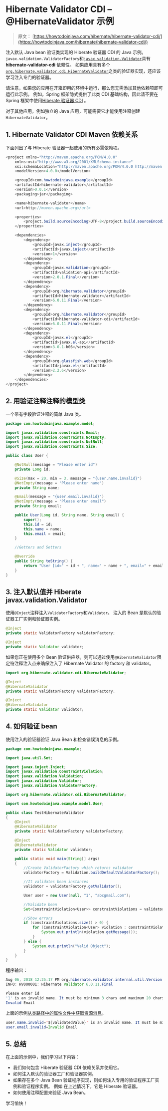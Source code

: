 # Hibernate Validator CDI – @HibernateValidator 示例

> 原文： [https://howtodoinjava.com/hibernate/hibernate-validator-cdi/](https://howtodoinjava.com/hibernate/hibernate-validator-cdi/)

注入默认 Java bean 验证类实现的 Hiberate 验证器 CDI 的 Java 示例。 `javax.validation.ValidatorFactory`和[`javax.validation.Validator`](https://docs.oracle.com/javaee/7/api/javax/validation/Validator.html)具有 **hibernate-validator-cdi** 依赖性。 如果应用具有多个[`org.hibernate.validator.cdi.HibernateValidator`](https://docs.jboss.org/hibernate/validator/5.1/api/org/hibernate/validator/cdi/HibernateValidator.html)之类的验证器实现，还应该学习注入专门的验证器。

请注意，如果您的应用在开箱即用的环境中运行，那么您无需添加其他依赖项即可运行此示例。 例如，Spring 框架隐式提供了此类 CDI 基础结构，因此请不要在 Spring 框架中使用[Hiberate 验证器 CDI](http://docs.jboss.org/hibernate/stable/validator/reference/en-US/html_single/#section-integration-with-cdi) 。

对于其他应用，例如独立的 Java 应用，可能需要它才能使用注释创建`HibernateValidator`。

## 1\. Hibernate Validator CDI Maven 依赖关系

下面列出了与 Hiberate 验证器一起使用的所有必需依赖项。

```java
<project xmlns="http://maven.apache.org/POM/4.0.0"
	xmlns:xsi="http://www.w3.org/2001/XMLSchema-instance"
	xsi:schemaLocation="http://maven.apache.org/POM/4.0.0 http://maven.apache.org/xsd/maven-4.0.0.xsd;
	<modelVersion>4.0.0</modelVersion>

	<groupId>com.howtodoinjava.example</groupId>
	<artifactId>hibernate-validator</artifactId>
	<version>0.0.1</version>
	<packaging>jar</packaging>

	<name>hibernate-validator</name>
	<url>http://maven.apache.org</url>

	<properties>
		<project.build.sourceEncoding>UTF-8</project.build.sourceEncoding>
	</properties>

	<dependencies>
		<dependency>
			<groupId>javax.inject</groupId>
			<artifactId>javax.inject</artifactId>
			<version>1</version>
		</dependency>
		<dependency>
			<groupId>javax.validation</groupId>
			<artifactId>validation-api</artifactId>
			<version>2.0.1.Final</version>
		</dependency>
		<dependency>
			<groupId>org.hibernate.validator</groupId>
			<artifactId>hibernate-validator</artifactId>
			<version>6.0.11.Final</version>
		</dependency>
		<dependency>
			<groupId>org.hibernate.validator</groupId>
			<artifactId>hibernate-validator-cdi</artifactId>
			<version>6.0.11.Final</version>
		</dependency>
		<dependency>
			<groupId>javax.el</groupId>
			<artifactId>javax.el-api</artifactId>
			<version>3.0.1-b06</version>
		</dependency>
		<dependency>
			<groupId>org.glassfish.web</groupId>
			<artifactId>javax.el</artifactId>
			<version>2.2.6</version>
		</dependency>
	</dependencies>
</project>

```

## 2\. 用验证注释注释的模型类

一个带有字段验证注释的简单 Java 类。

```java
package com.howtodoinjava.example.model;

import javax.validation.constraints.Email;
import javax.validation.constraints.NotEmpty;
import javax.validation.constraints.NotNull;
import javax.validation.constraints.Size;

public class User {

    @NotNull(message = "Please enter id")
    private Long id;

    @Size(max = 20, min = 3, message = "{user.name.invalid}")
    @NotEmpty(message = "Please enter name")
    private String name;

    @Email(message = "{user.email.invalid}")
    @NotEmpty(message = "Please enter email")
    private String email;

    public User(Long id, String name, String email) {
        super();
        this.id = id;
        this.name = name;
        this.email = email;
    }

	//Getters and Setters

    @Override
    public String toString() {
        return "User [id=" + id + ", name=" + name + ", email=" + email + "]";
    }
}

```

## 3\. 注入默认值并 Hiberate javax.validation.Validator

使用`@Inject`注释注入`ValidatorFactory`和`Validator`。 注入的 Bean 是默认的验证器工厂实例和验证器实例。

```java
@Inject
private static ValidatorFactory validatorFactory;

@Inject
private static Validator validator;

```

如果您正在使用多个 Bean 验证供应器，则可以通过使用`@HibernateValidator`限定符注释注入点来确保注入了 Hibernate Validator 的 factory 和 validator。

```java
import org.hibernate.validator.cdi.HibernateValidator;

@Inject
@HibernateValidator
private static ValidatorFactory validatorFactory;

@Inject
@HibernateValidator
private static Validator validator;

```

## 4\. 如何验证 bean

使用注入的验证器验证 Java Bean 和检查错误消息的示例。

```java
package com.howtodoinjava.example;

import java.util.Set;

import javax.inject.Inject;
import javax.validation.ConstraintViolation;
import javax.validation.Validation;
import javax.validation.Validator;
import javax.validation.ValidatorFactory;

import org.hibernate.validator.cdi.HibernateValidator;

import com.howtodoinjava.example.model.User;

public class TestHibernateValidator 
{
    @Inject
    @HibernateValidator
    private static ValidatorFactory validatorFactory;

    @Inject
    @HibernateValidator
    private static Validator validator;

    public static void main(String[] args) 
    {
        //Create ValidatorFactory which returns validator
        validatorFactory = Validation.buildDefaultValidatorFactory();

        //It validates bean instances
        validator = validatorFactory.getValidator();

        User user = new User(null, "1", "abcgmail.com");

        //Validate bean
        Set<ConstraintViolation<User>> constraintViolations = validator.validate(user);

        //Show errors
        if (constraintViolations.size() > 0) {
            for (ConstraintViolation<User> violation : constraintViolations) {
                System.out.println(violation.getMessage());
            }
        } else {
            System.out.println("Valid Object");
        }
    }
}

```

程序输出：

```java
Aug 06, 2018 12:25:17 PM org.hibernate.validator.internal.util.Version <clinit>
INFO: HV000001: Hibernate Validator 6.0.11.Final

Please enter id
'1' is an invalid name. It must be minimum 3 chars and maximum 20 chars.
Invalid Email

```

上面的示例[从类路径中的属性文件中获取资源消息](https://howtodoinjava.com/hibernate/hibernate-validator-java-bean-validation/)。

```java
user.name.invalid='${validatedValue}' is an invalid name. It must be minimum {min} chars and maximum {max} chars.
user.email.invalid=Invalid Email

```

## 5\. 总结

在上面的示例中，我们学习以下内容：

*   我们如何包含 Hiberate 验证器 CDI 依赖关系并使用它。
*   如何注入默认的验证器工厂和验证器实例。
*   如果存在多个 Java Bean 验证程序实现，则如何注入专用的验证程序工厂实例和验证程序实例。 例如 在上述情况下，它是 Hiberate 验证器。
*   如何使用注释配置来验证 Java Bean。

学习愉快！
